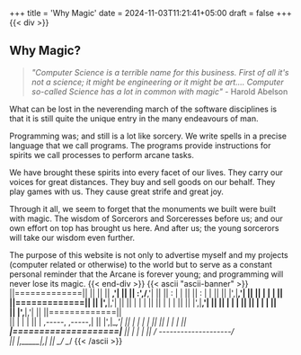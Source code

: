 +++
title = 'Why Magic'
date = 2024-11-03T11:21:41+05:00
draft = false
+++
{{< div >}}
## Why Magic?

> _"Computer Science is a terrible name for this business.
> First of all it's not a science; it might be engineering
> or it might be art.... Computer so-called Science has a 
> lot in common with magic"_ - Harold Abelson

What can be lost in the neverending march of the software
disciplines is that it is still quite the unique entry
in the many endeavours of man.

Programming was; and still is a lot like sorcery. We 
write spells in a precise language that we call
programs. The programs provide instructions for spirits
we call processes to perform arcane tasks.

We have brought these spirits into every facet of our lives.
They carry our voices for great distances. They buy and sell
goods on our behalf. They play games with us.
They cause great strife and great joy.

Through it all, we seem to forget that the monuments we built
were built with magic. The wisdom of Sorcerors and Sorceresses
before us; and our own effort on top has brought us here. And
after us; the young sorcerors will take our wisdom even further.

The purpose of this website is not only to advertise myself 
and my projects (computer related or otherwise) to the world 
but to serve as a constant personal reminder that the Arcane
is forever young; and programming will never lose its magic.
{{< end-div >}}
{{< ascii "ascii-banner" >}}
||=============||
||             ||
||     ____,'| ||
|| :',/____,'| ||
|| :  |      | ||
|| :  |      | ||
|| |',|____,'| ||
|| |      |  | ||
||=============||
|| |',____|,'| ||
|| |  |      | ||
|| |  |      | ||
|| |',|____,'| ||
|| |      |  | ||
|| |      |  | ||      
|| |',____|,'| ||
||=============||               
|| |  |      | ||      |   ,-----,   ,-----,|
|| |',|____,'| ||      |   |     |   |     ||
|| |      |  | ||    __|====================|__
|| |      |  | ||   /  \--------------------/  \
|| |,_____|_,| ||   \__/                    \__/
{{< /ascii >}}
